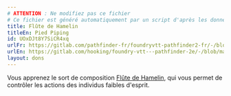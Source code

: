 ```yaml
---
# ATTENTION : Ne modifiez pas ce fichier
# Ce fichier est généré automatiquement par un script d'après les données du module Foundry VTT officiel et de sa traduction
title: Flûte de Hamelin
titleEn: Pied Piping
id: UOxDJt8Y7SiCR4xq
urlFr: https://gitlab.com/pathfinder-fr/foundryvtt-pathfinder2-fr/-/blob/master/data/feats/UOxDJt8Y7SiCR4xq.htm
urlEn: https://gitlab.com/hooking/foundry-vtt---pathfinder-2e/-/blob/master/packs/data/feats.db/pied-piping.json
layout: dons
---
```

Vous apprenez le sort de composition [Flûte de Hamelin](../sorts/flûte-de-hamelin.md), qui vous permet de contrôler les actions des individus faibles d'esprit.
